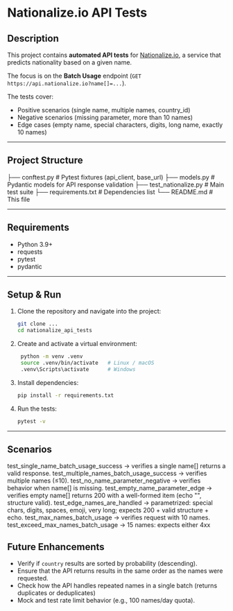 # Nationalize.io API Tests

## Description
This project contains **automated API tests** for [Nationalize.io](https://nationalize.io/documentation), a service that predicts nationality based on a given name.

The focus is on the **Batch Usage** endpoint (`GET https://api.nationalize.io?name[]=...`).

The tests cover:
- Positive scenarios (single name, multiple names, country_id)
- Negative scenarios (missing parameter, more than 10 names)
- Edge cases (empty name, special characters, digits, long name, exactly 10 names)

---

## Project Structure
├── conftest.py # Pytest fixtures (api_client, base_url)
├── models.py # Pydantic models for API response validation
├── test_nationalize.py # Main test suite
├── requirements.txt # Dependencies list
└── README.md # This file


---

## Requirements
- Python 3.9+
- requests
- pytest
- pydantic

---

## Setup & Run
1. Clone the repository and navigate into the project:
   ```bash
   git clone ...
   cd nationalize_api_tests

2. Create and activate a virtual environment:
   ```bash
    python -m venv .venv
    source .venv/bin/activate   # Linux / macOS
    .venv\Scripts\activate      # Windows

3. Install dependencies:
    ```bash
    pip install -r requirements.txt

4. Run the tests:
    ```bash
    pytest -v

---

## Scenarios

test_single_name_batch_usage_success → verifies a single name[] returns a valid response.
test_multiple_names_batch_usage_success → verifies multiple names (≤10).
test_no_name_parameter_negative → verifies behavior when name[] is missing.
test_empty_name_parameter_edge → verifies empty name[] returns 200 with a well-formed item (echo "", structure valid).
test_edge_names_are_handled → parametrized: special chars, digits, spaces, emoji, very long; expects 200 + valid structure + echo.
test_max_names_batch_usage → verifies request with 10 names.
test_exceed_max_names_batch_usage → 15 names: expects either 4xx

## Future Enhancements
- Verify if `country` results are sorted by probability (descending).
- Ensure that the API returns results in the same order as the names were requested.
- Check how the API handles repeated names in a single batch (returns duplicates or deduplicates)
- Mock and test rate limit behavior (e.g., 100 names/day quota).